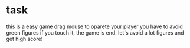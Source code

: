 # task
this is a easy game
drag mouse to oparete your player
you have to avoid green figures
if you touch it, the game is end.
let's avoid a lot figures and get high score!
